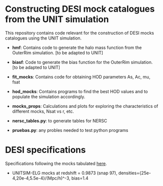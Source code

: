 # Constructing DESI mock catalogues from the UNIT simulation

This repository contains code relevant for the construction of DESI mocks catalogues using the UNIT simulation.

* **hmf**: Contains code to generate the halo mass function from the OuterRim simulation. [to be adapted to UNIT]

* **biasf**: Code to generate the bias function for the OuterRim simulation. [to be adapted to UNIT]

* **fit_mocks**: Contains code for obtaining HOD parameters As, Ac, mu, fsat

* **hod_mocks**: Contains programs to find the best HOD values and to populate the simulation accordingly. 

* **mocks_props**: Calculations and plots for exploring the characteristics of different mocks, Nsat vs r, etc.

* **nersc_tables.py**: to generate tables for NERSC 

* **pruebas.py**: any probles needed to test python programs



# DESI specifications
Specifications following the mocks tabulated [here](https://desi.lbl.gov/trac/wiki/Clustering/MockChallenge/post-recon-BAO/stage2).

* UNITSIM-ELG mocks at redshift = 0.9873 (snap 97), densities={25e-4,20e-4,5.5e-4}/(Mpc/h)^-3, bias=1.4
